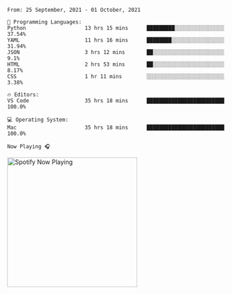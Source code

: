 <!--START_SECTION:waka-->
```text
From: 25 September, 2021 - 01 October, 2021

💬 Programming Languages: 
Python                   13 hrs 15 mins      █████████░░░░░░░░░░░░░░░░   37.54% 
YAML                     11 hrs 16 mins      ████████░░░░░░░░░░░░░░░░░   31.94% 
JSON                     3 hrs 12 mins       ██░░░░░░░░░░░░░░░░░░░░░░░   9.1% 
HTML                     2 hrs 53 mins       ██░░░░░░░░░░░░░░░░░░░░░░░   8.17% 
CSS                      1 hr 11 mins        ░░░░░░░░░░░░░░░░░░░░░░░░░   3.38%

🔥 Editors: 
VS Code                  35 hrs 18 mins      █████████████████████████   100.0%

💻 Operating System: 
Mac                      35 hrs 18 mins      █████████████████████████   100.0%

```


<!--END_SECTION:waka-->

`Now Playing 🎧`

[<img src="https://spotify-now-playing-cyan-seven.vercel.app/api/spotify-playing" alt="Spotify Now Playing" width="300" />](https://open.spotify.com/user/gregnrobinson-ca)



